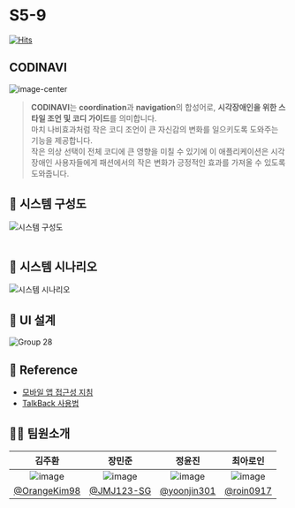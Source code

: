 # S5-9
[![Hits](https://hits.seeyoufarm.com/api/count/incr/badge.svg?url=https%3A%2F%2Fgithub.com%2FCapstone-Clothing%2FCODINAVI&count_bg=%23746DC4&title_bg=%23B695D0&icon=&icon_color=%23E7E7E7&title=hits&edge_flat=false)](https://hits.seeyoufarm.com)
## CODINAVI
![image-center](https://github.com/Capstone-Clothing/CODINAVI/assets/151013952/dbb5e86a-b55d-4249-afc8-948d53e87cfe)

>**CODINAVI**는 **coordination**과 **navigation**의 합성어로, **시각장애인을 위한 스타일 조언 및 코디 가이드**를 의미합니다.   
마치 나비효과처럼 작은 코디 조언이 큰 자신감의 변화를 일으키도록 도와주는 기능을 제공합니다.   
작은 의상 선택이 전체 코디에 큰 영향을 미칠 수 있기에 이 애플리케이션은 시각장애인 사용자들에게 패션에서의 작은 변화가 긍정적인 효과를 가져올 수 있도록 도와줍니다.


## 📂 시스템 구성도
![시스템 구성도](https://github.com/Capstone-Clothing/CODINAVI/assets/132319686/1a29826e-db4e-4edf-93b3-6040da29f0ef)     <br><br>
   

## 📂 시스템 시나리오
![시스템 시나리오](https://github.com/Capstone-Clothing/CODINAVI/assets/132319686/19a1d1ce-4dae-4f6e-a61b-8bacb10a0f1e)
   

## 📱 UI 설계
![Group 28](https://github.com/Capstone-Clothing/CODINAVI/assets/151013952/4fb28fa5-a62c-44d0-b88c-42fd172bf00f)
   

## 📄 Reference
- [모바일 앱 접근성 지침](https://www.nld.go.kr/ableFront/new_standard_guide/accessibility.jsp)
- [TalkBack 사용법](https://support.google.com/accessibility/answer/6007100?hl=ko)
   

## 👫🏻 팀원소개
|김주환|장민준|정윤진|최아로인|
|:---:|:---:|:---:|:---:|
|![image](https://github.com/Capstone-Clothing/CODINAVI/assets/132319686/54969d5e-335a-4f85-ad8c-5143e921789b)|![image](https://github.com/Capstone-Clothing/CODINAVI/assets/151013952/5b0c2869-9af6-4622-ad56-a6966412ca03)|![image](https://github.com/Capstone-Clothing/CODINAVI/assets/151013952/2ebaae4c-b371-4933-a116-2c20ff049f68)|![image](https://github.com/Capstone-Clothing/CODINAVI/assets/151013952/8427506a-f31d-435a-99b4-15357e5d6c6d)|
|[@OrangeKim98](https://github.com/OrangeKim98)|[@JMJ123-SG](https://github.com/JMJ123-SG)|[@yoonjin301](https://github.com/yoonjin301)|[@roin0917](https://github.com/roin0917)|

